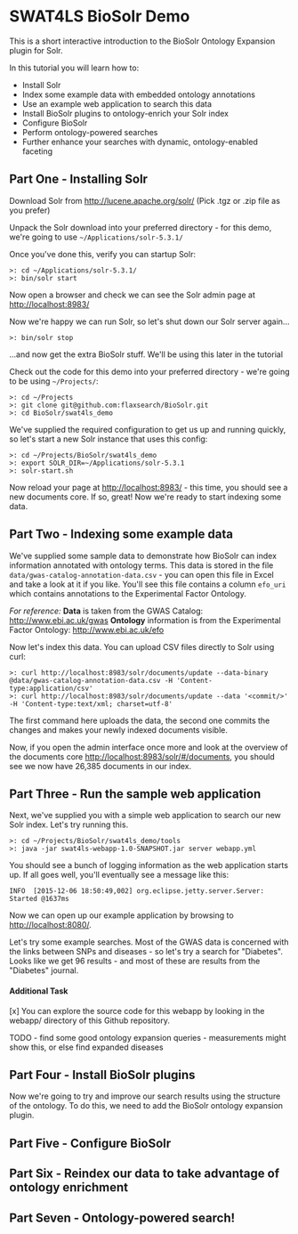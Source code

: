 # SWAT4LS BioSolr Demo

This is a short interactive introduction to the BioSolr Ontology Expansion plugin for Solr.

In this tutorial you will learn how to:
 
 * Install Solr
 * Index some example data with embedded ontology annotations
 * Use an example web application to search this data
 * Install BioSolr plugins to ontology-enrich your Solr index
 * Configure BioSolr
 * Perform ontology-powered searches
 * Further enhance your searches with dynamic, ontology-enabled faceting
 
## Part One - Installing Solr

Download Solr from http://lucene.apache.org/solr/ (Pick .tgz or .zip file as you prefer)

Unpack the Solr download into your preferred directory - for this demo, we're going to use `~/Applications/solr-5.3.1/`
    
Once you've done this, verify you can startup Solr:
```
>: cd ~/Applications/solr-5.3.1/
>: bin/solr start
```

Now open a browser and check we can see the Solr admin page at [http://localhost:8983/](http://localhost:8983/)

Now we're happy we can run Solr, so let's shut down our Solr server again...
```
>: bin/solr stop
```
...and now get the extra BioSolr stuff.  We'll be using this later in the tutorial

Check out the code for this demo into your preferred directory - we're going to be using `~/Projects/`:
```
>: cd ~/Projects
>: git clone git@github.com:flaxsearch/BioSolr.git
>: cd BioSolr/swat4ls_demo
```

We've supplied the required configuration to get us up and running quickly, so let's start a new Solr instance that uses this config:
```
>: cd ~/Projects/BioSolr/swat4ls_demo
>: export SOLR_DIR=~/Applications/solr-5.3.1
>: solr-start.sh
```

Now reload your page at [http://localhost:8983/](http://localhost:8983/) - this time, you should see a new documents core.  If so, great! Now we're ready to start indexing some data.

## Part Two - Indexing some example data

We've supplied some sample data to demonstrate how BioSolr can index information annotated with ontology terms. This data is stored in the file `data/gwas-catalog-annotation-data.csv` - you can open this file in Excel and take a look at it if you like. You'll see this file contains a column `efo_uri` which contains annotations to the Experimental Factor Ontology.

*For reference:*
**Data** is taken from the GWAS Catalog: http://www.ebi.ac.uk/gwas
**Ontology** information is from the Experimental Factor Ontology: http://www.ebi.ac.uk/efo

Now let's index this data.  You can upload CSV files directly to Solr using curl:

```
>: curl http://localhost:8983/solr/documents/update --data-binary @data/gwas-catalog-annotation-data.csv -H 'Content-type:application/csv'
>: curl http://localhost:8983/solr/documents/update --data '<commit/>' -H 'Content-type:text/xml; charset=utf-8'

```

The first command here uploads the data, the second one commits the changes and makes your newly indexed documents visible.

Now, if you open the admin interface once more and look at the overview of the documents core [http://localhost:8983/solr/#/documents](http://localhost:8983/solr/#/documents), you should see we now have 26,385 documents in our index.

## Part Three - Run the sample web application

Next, we've supplied you with a simple web application to search our new Solr index.  Let's try running this.

```
>: cd ~/Projects/BioSolr/swat4ls_demo/tools
>: java -jar swat4ls-webapp-1.0-SNAPSHOT.jar server webapp.yml
```

You should see a bunch of logging information as the web application starts up. If all goes well, you'll eventually see a message like this:
```
INFO  [2015-12-06 18:50:49,002] org.eclipse.jetty.server.Server: Started @1637ms
```

Now we can open up our example application by browsing to [http://localhost:8080/](http://localhost:8080/).

Let's try some example searches.  Most of the GWAS data is concerned with the links between SNPs and diseases - so let's try a search for "Diabetes".
Looks like we get 96 results - and most of these are results from the "Diabetes" journal.

#### Additional Task

[x] You can explore the source code for this webapp by looking in the webapp/ directory of this Github repository.

TODO - find some good ontology expansion queries - measurements might show this, or else find expanded diseases
 
## Part Four - Install BioSolr plugins

Now we're going to try and improve our search results using the structure of the ontology.  To do this, we need to add the BioSolr ontology expansion plugin.



## Part Five - Configure BioSolr


## Part Six - Reindex our data to take advantage of ontology enrichment


## Part Seven - Ontology-powered search!


